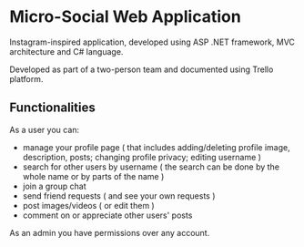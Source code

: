 # Micro-Social Web Application

 Instagram-inspired application, developed using ASP .NET framework, MVC architecture and C# language.
 
 Developed as part of a two-person team and documented using Trello platform.
## Functionalities

As a user you can:
- manage your profile page ( that includes adding/deleting profile image, description, posts; changing profile privacy; editing username )
- search for other users by username ( the search can be done by the whole name or by parts of the name )
- join a group chat
- send friend requests ( and see your own requests )
- post images/videos ( or edit them )
- comment on or appreciate other users' posts

As an admin you have permissions over any account.
